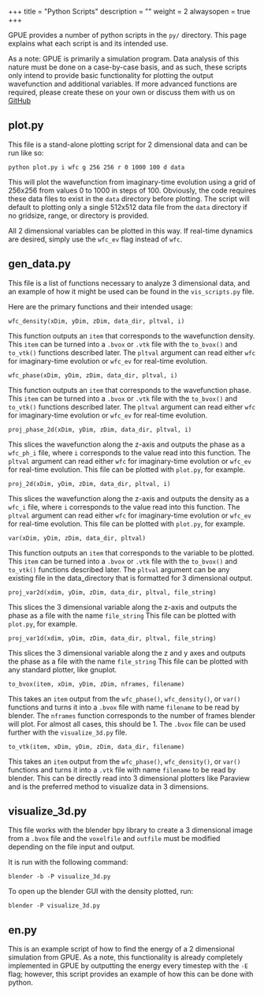 +++
title = "Python Scripts"
description = ""
weight = 2
alwaysopen = true
+++

GPUE provides a number of python scripts in the `py/` directory.
This page explains what each script is and its intended use.

As a note: GPUE is primarily a simulation program.
Data analysis of this nature must be done on a case-by-case basis, and as such, these scripts only intend to provide basic functionality for plotting the output wavefunction and additional variables.
If more advanced functions are required, please create these on your own or discuss them with us on [GitHub](https://github.com/GPUE-group/GPUE)

## plot.py

This file is a stand-alone plotting script for 2 dimensional data and can be run like so:

```
python plot.py i wfc g 256 256 r 0 1000 100 d data
```

This will plot the wavefunction from imaginary-time evolution using a grid of 256x256 from values 0 to 1000 in steps of 100.
Obviously, the code requires these data files to exist in the `data` directory before plotting.
The script will default to plotting only a single 512x512 data file from the `data` directory if no gridsize, range, or directory is provided.

All 2 dimensional variables can be plotted in this way.
If real-time dynamics are desired, simply use the `wfc_ev` flag instead of `wfc`.

## gen_data.py

This file is a list of functions necessary to analyze 3 dimensional data, and an example of how it might be used can be found in the `vis_scripts.py` file.

Here are the primary functions and their intended usage:
```
wfc_density(xDim, yDim, zDim, data_dir, pltval, i)
```

This function outputs an `item` that corresponds to the wavefunction density.
This `item` can be turned into a `.bvox` or `.vtk` file with the `to_bvox()` and `to_vtk()` functions described later.
The `pltval` argument can read either `wfc` for imaginary-time evolution or `wfc_ev` for real-time evolution.

```
wfc_phase(xDim, yDim, zDim, data_dir, pltval, i)
```

This function outputs an `item` that corresponds to the wavefunction phase.
This `item` can be turned into a `.bvox` or `.vtk` file with the `to_bvox()` and `to_vtk()` functions described later.
The `pltval` argument can read either `wfc` for imaginary-time evolution or `wfc_ev` for real-time evolution.


```
proj_phase_2d(xDim, yDim, zDim, data_dir, pltval, i)
```

This slices the wavefunction along the z-axis and outputs the phase as a `wfc_ph_i` file, where `i` corresponds to the value read into this function.
The `pltval` argument can read either `wfc` for imaginary-time evolution or `wfc_ev` for real-time evolution.
This file can be plotted with `plot.py`, for example.

```
proj_2d(xDim, yDim, zDim, data_dir, pltval, i)
```

This slices the wavefunction along the z-axis and outputs the density as a `wfc_i` file, where `i` corresponds to the value read into this function.
The `pltval` argument can read either `wfc` for imaginary-time evolution or `wfc_ev` for real-time evolution.
This file can be plotted with `plot.py`, for example.

```
var(xDim, yDim, zDim, data_dir, pltval)
```

This function outputs an `item` that corresponds to the variable to be plotted.
This `item` can be turned into a `.bvox` or `.vtk` file with the `to_bvox()` and `to_vtk()` functions described later.
The `pltval` argument can be any existing file in the data_directory that is formatted for 3 dimensional output.

```
proj_var2d(xdim, yDim, zDim, data_dir, pltval, file_string)
```

This slices the 3 dimensional variable along the z-axis and outputs the phase as a file with the name `file_string`
This file can be plotted with `plot.py`, for example.


```
proj_var1d(xdim, yDim, zDim, data_dir, pltval, file_string)
```

This slices the 3 dimensional variable along the z and y axes and outputs the phase as a file with the name `file_string`
This file can be plotted with any standard plotter, like gnuplot.


```
to_bvox(item, xDim, yDim, zDim, nframes, filename)
```

This takes an `item` output from the `wfc_phase()`, `wfc_density()`, or `var()` functions and turns it into a `.bvox` file with name `filename` to be read by blender.
The `nframes` function corresponds to the number of frames blender will plot.
For almost all cases, this should be 1.
The `.bvox` file can be used further with the `visualize_3d.py` file.

```
to_vtk(item, xDim, yDim, zDim, data_dir, filename)
```

This takes an `item` output from the `wfc_phase()`, `wfc_density()`, or `var()` functions and turns it into a `.vtk` file with name `filename` to be read by blender.
This can be directly read into 3 dimensional plotters like Paraview and is the preferred method to visualize data in 3 dimensions.


## visualize_3d.py

This file works with the blender bpy library to create a 3 dimensional image from a `.bvox` file and the `voxelfile` and `outfile` must be modified depending on the file input and output.

It is run with the following command:

```
blender -b -P visualize_3d.py
```

To open up the blender GUI with the density plotted, run:

```
blender -P visualize_3d.py
```

## en.py

This is an example script of how to find the energy of a 2 dimensional simulation from GPUE.
As a note, this functionality is already completely implemented in GPUE by outputting the energy every timestep with the `-E` flag; however, this script provides an example of how this can be done with python.
